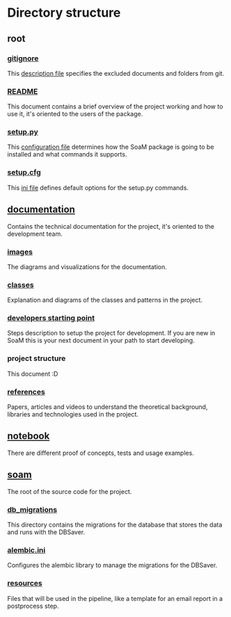 # Directory structure

## root
### [gitignore](https://gitlab.com/mutt_data/soam/-/blob/master/.gitignore)
This [description file](https://git-scm.com/docs/gitignore) specifies the excluded documents and folders from git.

### [README](https://mutt_data.gitlab.io/soam/README.html)
This document contains a brief overview of the project working and how to use it, it's oriented to the users of the
package.

### [setup.py](https://gitlab.com/mutt_data/soam/-/blob/master/setup.py)
This [configuration file](https://packaging.python.org/guides/distributing-packages-using-setuptools/#setup-py)
determines how the SoaM package is going to be installed and what commands it supports.

### [setup.cfg](https://gitlab.com/mutt_data/soam/-/blob/master/setup.cfg)
This [ini file](https://packaging.python.org/guides/distributing-packages-using-setuptools/#setup-cfg) defines default
options for the setup.py commands.

## [documentation](https://mutt_data.gitlab.io/soam/development_pipeline.html#documentation)
Contains the technical documentation for the project, it's oriented to the development team.

### [images](https://gitlab.com/mutt_data/soam/-/tree/master/documentation/images)
The diagrams and visualizations for the documentation.

### [classes](https://mutt_data.gitlab.io/soam/classes.html)
Explanation and diagrams of the classes and patterns in the project.

### [developers starting point](https://mutt_data.gitlab.io/soam/developers_starting_point.html)
Steps description to setup the project for development. If you are new in SoaM this is your next document in your path
to start developing.

### project structure
This document :D

### [references](https://mutt_data.gitlab.io/soam/references.html)
Papers, articles and videos to understand the theoretical background, libraries and technologies used in the project.

[//comment]: # (TODO: ### architecture)
[//comment]: # (TODO: create some expected or possible architecture implementations.)

## [notebook](https://gitlab.com/mutt_data/soam/-/tree/master/notebook)
There are different proof of concepts, tests and usage examples.

## [soam](https://gitlab.com/mutt_data/soam/-/tree/master/soam)
The root of the source code for the project.

### [db_migrations](https://gitlab.com/mutt_data/soam/-/tree/master/soam/db_migrations)
This directory contains the migrations for the database that stores the data and runs with the DBSaver.

### [alembic.ini](https://gitlab.com/mutt_data/soam/-/blob/master/soam/alembic.ini)
Configures the alembic library to manage the migrations for the DBSaver.

### [resources](https://gitlab.com/mutt_data/soam/-/tree/master/soam/resources)
Files that will be used in the pipeline, like a template for an email report in a postprocess step.

[//comment]: # (TODO: review if this directory is outdated or not used any more.)
